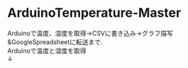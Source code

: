 # ArduinoTemperature-Master
Arduinoで温度、湿度を取得->CSVに書き込み->グラフ描写&amp;GoogleSpreadsheetに転送まで.
</br>
Arduinoで温度と湿度を取得<br>
↓<br>
